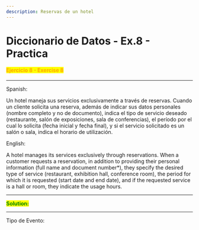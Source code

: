 ```yaml
---
description: Reservas de un hotel
---
```


# Diccionario de Datos - Ex.8 - Practica

#### <mark style="color:orange;">Ejercicio 8 - Exercise 8</mark>

***

Spanish:

Un hotel maneja sus servicios exclusivamente a través de reservas. Cuando un cliente solicita una reserva, además de indicar sus datos personales (nombre completo y no de documento), indica el tipo de servicio deseado (restaurante, salón de exposiciones, sala de conferencias), el período por el cual lo solicita (fecha inicial y fecha final), y si el servicio solicitado es un salón o sala, indica el horario de utilización.

English:

A hotel manages its services exclusively through reservations. When a customer requests a reservation, in addition to providing their personal information (full name and document number\*), they specify the desired type of service (restaurant, exhibition hall, conference room), the period for which it is requested (start date and end date), and if the requested service is a hall or room, they indicate the usage hours.

***

<mark style="color:green;">**Solution:**</mark>&#x20;



***

Tipo de Evento:&#x20;

